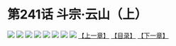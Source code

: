 # 第241话 斗宗·云山（上）
![](https://mhpic.xiaomingtaiji.net/comic/D/斗破苍穹拆分版/241话/1.jpg-zymk.middle.webp)
![](https://mhpic.xiaomingtaiji.net/comic/D/斗破苍穹拆分版/241话/2.jpg-zymk.middle.webp)
![](https://mhpic.xiaomingtaiji.net/comic/D/斗破苍穹拆分版/241话/3.jpg-zymk.middle.webp)
![](https://mhpic.xiaomingtaiji.net/comic/D/斗破苍穹拆分版/241话/4.jpg-zymk.middle.webp)
![](https://mhpic.xiaomingtaiji.net/comic/D/斗破苍穹拆分版/241话/5.jpg-zymk.middle.webp)
![](https://mhpic.xiaomingtaiji.net/comic/D/斗破苍穹拆分版/241话/6.jpg-zymk.middle.webp)
![](https://mhpic.xiaomingtaiji.net/comic/D/斗破苍穹拆分版/241话/7.jpg-zymk.middle.webp)
![](https://mhpic.xiaomingtaiji.net/comic/D/斗破苍穹拆分版/241话/8.jpg-zymk.middle.webp)
[【上一章】](./240.md)
[【目录】](./READMD.md)
[【下一章】](./242.md)
